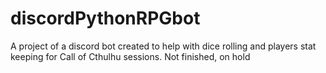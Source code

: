# discordPythonRPGbot
A project of a discord bot created to help with dice rolling and players stat keeping for Call of Cthulhu sessions. Not finished, on hold
